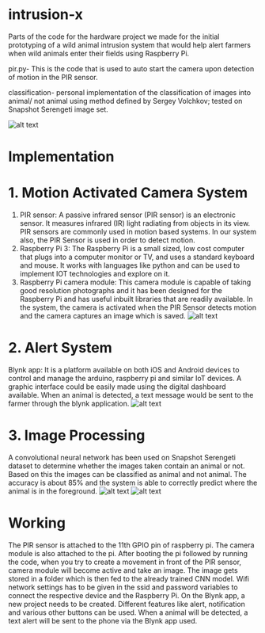 # intrusion-x
Parts of the code for the hardware project we made for the initial prototyping of a wild animal intrusion system that would help alert farmers when wild animals enter their fields using Raspberry Pi.

pir.py- This is the code that is used to auto start the camera upon detection of motion in the PIR sensor.

classification- personal implementation of the classification of images into animal/ not animal using method defined by Sergey Volchkov; tested on Snapshot Serengeti image set.

![alt text](https://github.com/ShireenPatel/intrusion-x/blob/master/images/Screenshot%20(129).png?raw=true)

# Implementation
# 1. Motion Activated Camera System
1. PIR sensor: A passive infrared sensor (PIR sensor) is an electronic sensor. It measures infrared (IR) light radiating from objects in its view. PIR sensors are commonly used in motion based systems. In our system also, the PIR Sensor is used in order to detect motion.
2. Raspberry Pi 3: The Raspberry Pi is a small sized, low cost computer that plugs into a computer monitor or TV, and uses a standard keyboard and mouse. It works with languages like python and can be used to implement IOT technologies and explore on it.
3. Raspberry Pi camera module: This camera module is capable of taking good resolution photographs and it has been designed for the Raspberry Pi and has useful inbuilt libraries that are readily available. In the system, the camera is activated when the PIR Sensor detects motion and the camera captures an image which is saved.
![alt text](https://github.com/ShireenPatel/intrusion-x/blob/master/images/Screenshot%20(132).png?raw=true)

# 2. Alert System
Blynk app: It is a platform available on both iOS and Android devices to control and manage the arduino, raspberry pi and similar IoT devices. A graphic interface could be easily made using the digital dashboard available. When an animal is detected, a text message would be sent to the farmer through the blynk application.
![alt text](https://github.com/ShireenPatel/intrusion-x/blob/master/images/Screenshot%20(134).png?raw=true)

# 3. Image Processing
A convolutional neural network has been used on Snapshot Serengeti dataset to determine whether the images taken contain an animal or not. Based on this the images can be classified as animal and not animal. The accuracy is about 85% and the system is able to correctly predict where the animal is in the foreground.
![alt text](https://github.com/ShireenPatel/intrusion-x/blob/master/images/Screenshot%20(130).png?raw=true)
![alt text](https://github.com/ShireenPatel/intrusion-x/blob/master/images/Screenshot%20(131).png?raw=true)

# Working
The PIR sensor is attached to the 11th GPIO pin of raspberry pi. The camera module is also attached to the pi. After booting the pi followed by running the code, when you try to create a movement in front of the PIR sensor, camera module will become active and take an image. The image gets stored in a folder which is then fed to the already trained CNN model.
Wifi network settings has to be given in the ssid and password variables to connect the respective device and the Raspberry Pi. On the Blynk app, a new project needs to be created. Different features like alert, notification and various other buttons can be used. When a animal will be detected, a text alert will be sent to the phone via the Blynk app used.  






